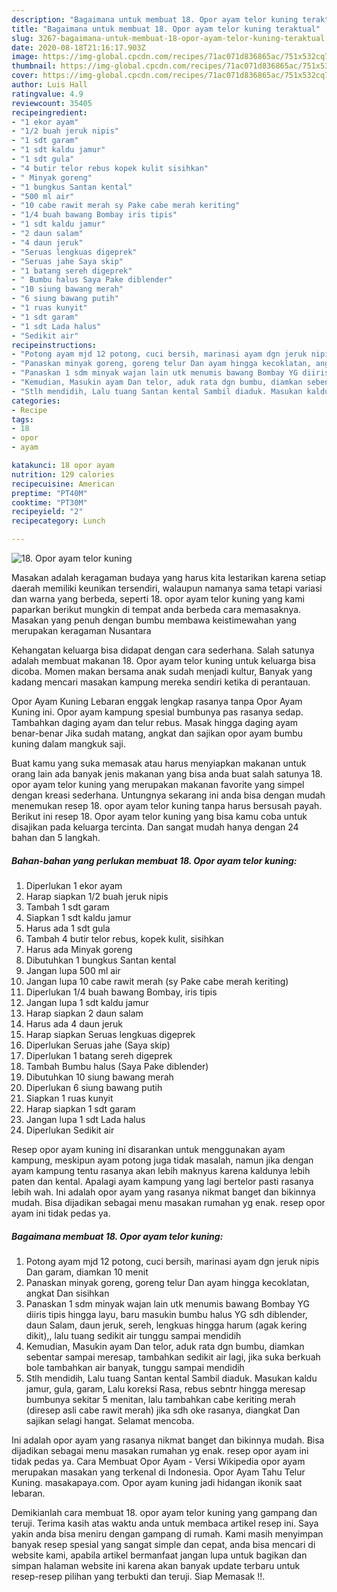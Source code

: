 ```yaml
---
description: "Bagaimana untuk membuat 18. Opor ayam telor kuning teraktual"
title: "Bagaimana untuk membuat 18. Opor ayam telor kuning teraktual"
slug: 3267-bagaimana-untuk-membuat-18-opor-ayam-telor-kuning-teraktual
date: 2020-08-18T21:16:17.903Z
image: https://img-global.cpcdn.com/recipes/71ac071d836865ac/751x532cq70/18-opor-ayam-telor-kuning-foto-resep-utama.jpg
thumbnail: https://img-global.cpcdn.com/recipes/71ac071d836865ac/751x532cq70/18-opor-ayam-telor-kuning-foto-resep-utama.jpg
cover: https://img-global.cpcdn.com/recipes/71ac071d836865ac/751x532cq70/18-opor-ayam-telor-kuning-foto-resep-utama.jpg
author: Luis Hall
ratingvalue: 4.9
reviewcount: 35405
recipeingredient:
- "1 ekor ayam"
- "1/2 buah jeruk nipis"
- "1 sdt garam"
- "1 sdt kaldu jamur"
- "1 sdt gula"
- "4 butir telor rebus kopek kulit sisihkan"
- " Minyak goreng"
- "1 bungkus Santan kental"
- "500 ml air"
- "10 cabe rawit merah sy Pake cabe merah keriting"
- "1/4 buah bawang Bombay iris tipis"
- "1 sdt kaldu jamur"
- "2 daun salam"
- "4 daun jeruk"
- "Seruas lengkuas digeprek"
- "Seruas jahe Saya skip"
- "1 batang sereh digeprek"
- " Bumbu halus Saya Pake diblender"
- "10 siung bawang merah"
- "6 siung bawang putih"
- "1 ruas kunyit"
- "1 sdt garam"
- "1 sdt Lada halus"
- "Sedikit air"
recipeinstructions:
- "Potong ayam mjd 12 potong, cuci bersih, marinasi ayam dgn jeruk nipis Dan garam, diamkan 10 menit"
- "Panaskan minyak goreng, goreng telur Dan ayam hingga kecoklatan, angkat Dan sisihkan"
- "Panaskan 1 sdm minyak wajan lain utk menumis bawang Bombay YG diiris tipis hingga layu, baru masukin bumbu halus YG sdh diblender, daun Salam, daun jeruk, sereh, lengkuas hingga harum (agak kering dikit),, lalu tuang sedikit air tunggu sampai mendidih"
- "Kemudian, Masukin ayam Dan telor, aduk rata dgn bumbu, diamkan sebentar sampai meresap, tambahkan sedikit air lagi, jika suka berkuah bole tambahkan air banyak, tunggu sampai mendidih"
- "Stlh mendidih, Lalu tuang Santan kental Sambil diaduk. Masukan kaldu jamur, gula, garam, Lalu koreksi Rasa, rebus sebntr hingga meresap bumbunya sekitar 5 menitan, lalu tambahkan cabe keriting merah (diresep asli cabe rawit merah) jika sdh oke rasanya, diangkat Dan sajikan selagi hangat. Selamat mencoba."
categories:
- Recipe
tags:
- 18
- opor
- ayam

katakunci: 18 opor ayam 
nutrition: 129 calories
recipecuisine: American
preptime: "PT40M"
cooktime: "PT30M"
recipeyield: "2"
recipecategory: Lunch

---
```



![18. Opor ayam telor kuning](https://img-global.cpcdn.com/recipes/71ac071d836865ac/751x532cq70/18-opor-ayam-telor-kuning-foto-resep-utama.jpg)

Masakan adalah keragaman budaya yang harus kita lestarikan karena setiap daerah memiliki keunikan tersendiri, walaupun namanya sama tetapi variasi dan warna yang berbeda, seperti 18. opor ayam telor kuning yang kami paparkan berikut mungkin di tempat anda berbeda cara memasaknya. Masakan yang penuh dengan bumbu membawa keistimewahan yang merupakan keragaman Nusantara

Kehangatan keluarga bisa didapat dengan cara sederhana. Salah satunya adalah membuat makanan 18. Opor ayam telor kuning untuk keluarga bisa dicoba. Momen makan bersama anak sudah menjadi kultur, Banyak yang kadang mencari masakan kampung mereka sendiri ketika di perantauan.

Opor Ayam Kuning Lebaran enggak lengkap rasanya tanpa Opor Ayam Kuning ini. Opor ayam kampung spesial bumbunya pas rasanya sedap. Tambahkan daging ayam dan telur rebus. Masak hingga daging ayam benar-benar Jika sudah matang, angkat dan sajikan opor ayam bumbu kuning dalam mangkuk saji.

Buat kamu yang suka memasak atau harus menyiapkan makanan untuk orang lain ada banyak jenis makanan yang bisa anda buat salah satunya 18. opor ayam telor kuning yang merupakan makanan favorite yang simpel dengan kreasi sederhana. Untungnya sekarang ini anda bisa dengan mudah menemukan resep 18. opor ayam telor kuning tanpa harus bersusah payah.
Berikut ini resep 18. Opor ayam telor kuning yang bisa kamu coba untuk disajikan pada keluarga tercinta. Dan sangat mudah hanya dengan 24 bahan dan 5 langkah.


<!--inarticleads1-->

##### Bahan-bahan yang perlukan membuat 18. Opor ayam telor kuning:

1. Diperlukan 1 ekor ayam
1. Harap siapkan 1/2 buah jeruk nipis
1. Tambah 1 sdt garam
1. Siapkan 1 sdt kaldu jamur
1. Harus ada 1 sdt gula
1. Tambah 4 butir telor rebus, kopek kulit, sisihkan
1. Harus ada  Minyak goreng
1. Dibutuhkan 1 bungkus Santan kental
1. Jangan lupa 500 ml air
1. Jangan lupa 10 cabe rawit merah (sy Pake cabe merah keriting)
1. Diperlukan 1/4 buah bawang Bombay, iris tipis
1. Jangan lupa 1 sdt kaldu jamur
1. Harap siapkan 2 daun salam
1. Harus ada 4 daun jeruk
1. Harap siapkan Seruas lengkuas digeprek
1. Diperlukan Seruas jahe (Saya skip)
1. Diperlukan 1 batang sereh digeprek
1. Tambah  Bumbu halus (Saya Pake diblender)
1. Dibutuhkan 10 siung bawang merah
1. Diperlukan 6 siung bawang putih
1. Siapkan 1 ruas kunyit
1. Harap siapkan 1 sdt garam
1. Jangan lupa 1 sdt Lada halus
1. Diperlukan Sedikit air


Resep opor ayam kuning ini disarankan untuk menggunakan ayam kampung, meskipun ayam potong juga tidak masalah, namun jika dengan ayam kampung tentu rasanya akan lebih maknyus karena kaldunya lebih paten dan kental. Apalagi ayam kampung yang lagi bertelor pasti rasanya lebih wah. Ini adalah opor ayam yang rasanya nikmat banget dan bikinnya mudah. Bisa dijadikan sebagai menu masakan rumahan yg enak. resep opor ayam ini tidak pedas ya. 

<!--inarticleads2-->

##### Bagaimana membuat  18. Opor ayam telor kuning:

1. Potong ayam mjd 12 potong, cuci bersih, marinasi ayam dgn jeruk nipis Dan garam, diamkan 10 menit
1. Panaskan minyak goreng, goreng telur Dan ayam hingga kecoklatan, angkat Dan sisihkan
1. Panaskan 1 sdm minyak wajan lain utk menumis bawang Bombay YG diiris tipis hingga layu, baru masukin bumbu halus YG sdh diblender, daun Salam, daun jeruk, sereh, lengkuas hingga harum (agak kering dikit),, lalu tuang sedikit air tunggu sampai mendidih
1. Kemudian, Masukin ayam Dan telor, aduk rata dgn bumbu, diamkan sebentar sampai meresap, tambahkan sedikit air lagi, jika suka berkuah bole tambahkan air banyak, tunggu sampai mendidih
1. Stlh mendidih, Lalu tuang Santan kental Sambil diaduk. Masukan kaldu jamur, gula, garam, Lalu koreksi Rasa, rebus sebntr hingga meresap bumbunya sekitar 5 menitan, lalu tambahkan cabe keriting merah (diresep asli cabe rawit merah) jika sdh oke rasanya, diangkat Dan sajikan selagi hangat. Selamat mencoba.


Ini adalah opor ayam yang rasanya nikmat banget dan bikinnya mudah. Bisa dijadikan sebagai menu masakan rumahan yg enak. resep opor ayam ini tidak pedas ya. Cara Membuat Opor Ayam - Versi Wikipedia opor ayam merupakan masakan yang terkenal di Indonesia. Opor Ayam Tahu Telur Kuning. masakapaya.com. Opor ayam kuning jadi hidangan ikonik saat lebaran. 

Demikianlah cara membuat 18. opor ayam telor kuning yang gampang dan teruji. Terima kasih atas waktu anda untuk membaca artikel resep ini. Saya yakin anda bisa meniru dengan gampang di rumah. Kami masih menyimpan banyak resep spesial yang sangat simple dan cepat, anda bisa mencari di website kami, apabila artikel bermanfaat jangan lupa untuk bagikan dan simpan halaman website ini karena akan banyak update terbaru untuk resep-resep pilihan yang terbukti dan teruji. Siap Memasak !!. 
